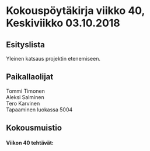 # Kokouspöytäkirja viikko 40, Keskiviikko 03.10.2018  

## Esityslista  
  
  
Yleinen katsaus projektin etenemiseen.


## Paikallaolijat
Tommi Timonen  
Aleksi Salminen  
Tero Karvinen  
Tapaaminen luokassa 5004  

## Kokousmuistio
  
#### Viikon 40 tehtävät:  

